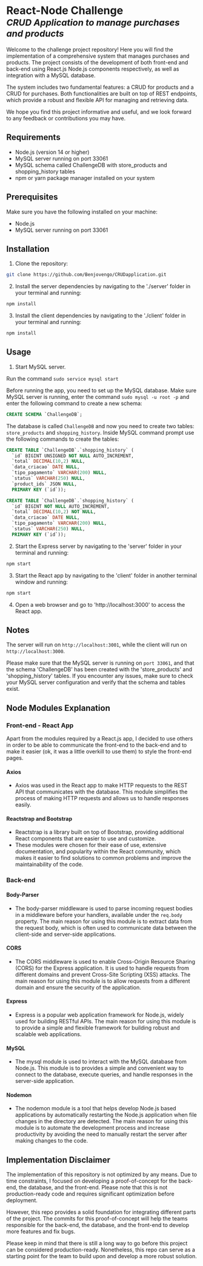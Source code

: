 # React-Node Challenge<br><sup>_CRUD Application to manage purchases and products_</sup>

Welcome to the challenge project repository! Here you will find the implementation of a comprehensive system that manages purchases and products. The project consists of the development of both front-end and back-end using React.js Node.js components respectively, as well as integration with a MySQL database.

The system includes two fundamental features: a CRUD for products and a CRUD for purchases. Both functionalities are built on top of REST endpoints, which provide a robust and flexible API for managing and retrieving data.

We hope you find this project informative and useful, and we look forward to any feedback or contributions you may have.

## Requirements

- Node.js (version 14 or higher)
- MySQL server running on port 33061
- MySQL schema called ChallengeDB with store_products and shopping_history tables
- npm or yarn package manager installed on your system

## Prerequisites

Make sure you have the following installed on your machine:

- Node.js
- MySQL server running on port 33061

## Installation

1. Clone the repository:

```bash
git clone https://github.com/Benjovengo/CRUDapplication.git
```

2. Install the server dependencies by navigating to the './server' folder in your terminal and running:

```bash
npm install
```

3. Install the client dependencies by navigating to the './client' folder in your terminal and running:

```bash
npm install
```

## Usage

1. Start MySQL server.

Run the command `sudo service mysql start`

Before running the app, you need to set up the MySQL database. Make sure MySQL server is running, enter the command `sudo mysql -u root -p` and enter the following command to create a new schema:

```sql
CREATE SCHEMA `ChallengeDB`;
```

The database is called `ChallengeDB` and now you need to create two tables: `store_products` and `shopping_history`. Inside MySQL command prompt use the following commands to create the tables:

```sql
CREATE TABLE `ChallengeDB`.`shopping_history` (
  `id` BIGINT UNSIGNED NOT NULL AUTO_INCREMENT,
  `total` DECIMAL(10,2) NULL,
  `data_criacao` DATE NULL,
  `tipo_pagamento` VARCHAR(200) NULL,
  `status` VARCHAR(250) NULL,
  `product_ids` JSON NULL,
  PRIMARY KEY (`id`));
```

```sql
CREATE TABLE `ChallengeDB`.`shopping_history` (
  `id` BIGINT NOT NULL AUTO_INCREMENT,
  `total` DECIMAL(10,2) NOT NULL,
  `data_criacao` DATE NULL,
  `tipo_pagamento` VARCHAR(200) NULL,
  `status` VARCHAR(250) NULL,
  PRIMARY KEY (`id`));
```

2. Start the Express server by navigating to the 'server' folder in your terminal and running:

```bash
npm start
```

3. Start the React app by navigating to the 'client' folder in another terminal window and running:

```bash
npm start
```

4. Open a web browser and go to 'http://localhost:3000' to access the React app.

## Notes

The server will run on `http://localhost:3001`, while the client will run on `http://localhost:3000`.

Please make sure that the MySQL server is running on `port 33061`, and that the schema 'ChallengeDB' has been created with the 'store_products' and 'shopping_history' tables. If you encounter any issues, make sure to check your MySQL server configuration and verify that the schema and tables exist.

## Node Modules Explanation

### Front-end - React App

Apart from the modules required by a React.js app, I decided to use others in order to be able to communicate the front-end to the back-end and to make it easier (ok, it was a little overkill to use them) to style the front-end pages.


#### Axios

- Axios was used in the React app to make HTTP requests to the REST API that communicates with the database. This module simplifies the process of making HTTP requests and allows us to handle responses easily.


#### Reactstrap and Bootstrap

- Reactstrap is a library built on top of Bootstrap, providing additional React components that are easier to use and customize.
- These modules were chosen for their ease of use, extensive documentation, and popularity within the React community, which makes it easier to find solutions to common problems and improve the maintainability of the code.


### Back-end

#### Body-Parser

- The body-parser middleware is used to parse incoming request bodies in a middleware before your handlers, available under the `req.body` property. The main reason for using this module is to extract data from the request body, which is often used to communicate data between the client-side and server-side applications.

#### CORS

- The CORS middleware is used to enable Cross-Origin Resource Sharing (CORS) for the Express application. It is used to handle requests from different domains and prevent Cross-Site Scripting (XSS) attacks. The main reason for using this module is to allow requests from a different domain and ensure the security of the application.

#### Express

- Express is a popular web application framework for Node.js, widely used for building RESTful APIs. The main reason for using this module is to provide a simple and flexible framework for building robust and scalable web applications.

#### MySQL

- The mysql module is used to interact with the MySQL database from Node.js. This module is to provides a simple and convenient way to connect to the database, execute queries, and handle responses in the server-side application.

#### Nodemon

- The nodemon module is a tool that helps develop Node.js based applications by automatically restarting the Node.js application when file changes in the directory are detected. The main reason for using this module is to automate the development process and increase productivity by avoiding the need to manually restart the server after making changes to the code.


## Implementation Disclaimer

The implementation of this repository is not optimized by any means. Due to time constraints, I focused on developing a proof-of-concept for the back-end, the database, and the front-end. Please note that this is not production-ready code and requires significant optimization before deployment.

However, this repo provides a solid foundation for integrating different parts of the project. The commits for this proof-of-concept will help the teams responsible for the back-end, the database, and the front-end to develop more features and fix bugs.

Please keep in mind that there is still a long way to go before this project can be considered production-ready. Nonetheless, this repo can serve as a starting point for the team to build upon and develop a more robust solution.
